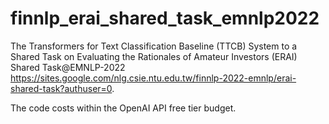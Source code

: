 # finnlp_erai_shared_task_emnlp2022
The Transformers for Text Classification Baseline (TTCB) System to a Shared Task on Evaluating the Rationales of Amateur Investors (ERAI) 
Shared Task@EMNLP-2022 https://sites.google.com/nlg.csie.ntu.edu.tw/finnlp-2022-emnlp/erai-shared-task?authuser=0.

The code costs within the OpenAI API free tier budget.
